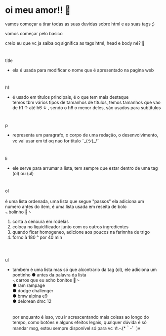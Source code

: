 # oi meu amor!! 🥰

vamos começar a tirar todas as suas duvidas sobre html e as suas tags ;) <br>

vamos começar pelo basico <br>

creio eu que vc ja saiba oq significa as tags html, head e body né? 🤨 <br>

#

 title <br>
* ela é usada para modificar o nome que é apresentado na pagina web <br>

#

h1 <br>
* é usado em titulos principais, é o que tem mais destaque <br>
 temos tbm vários tipos de tamanhos de titulos, temos tamanhos que vao de h1 ↑ até h6 ↓ , sendo o h6 o menor deles, são usados para subtitulos <br>

#

 p <br>
* representa um paragrafo, o corpo de uma redação, o desenvolvimento, vc vai usar em td oq nao for titulo ¯\_(ツ)_/¯ <br>

#

 li <br>
* ele serve para arrumar a lista, tem sempre que estar dentro de uma tag (ol) ou (ul) <br>

#

 ol <br> <br>
 é uma lista ordenada, uma lista que segue "passos" ela adiciona um numero antes do item, é uma lista usada em reseita de bolo <br>
⌍bolinho 🍰⌎ <br>
1. corta a cenoura em rodelas <br> 
2. coloca no liquidificador junto com os outros ingredientes <br>
3. quando ficar homogeneo, adicione aos poucos na farinnha de trigo <br>
4. forno à 180 ° por 40 min
<br> <br>

#

 ul
* tambem é uma lista mas só que alcontrario da tag (ol), ele adiciona um pontinho ● antes da palavra da lista <br>
⌍carros que eu acho bonitos 🚗⌎  <br>
● ram rampage <br>
● dodge challenger <br>
● bmw alpina e9 <br>
● delorean dmc 12 <br>
<br><br>
por enquanto é isso, vou ir acrescentando mais coisas ao longo do tempo, como botões e alguns efeitos legais, qualquer dúvida é só mandar msg, estou sempre disponível só para vc ☆⌒(*＾-゜)v
